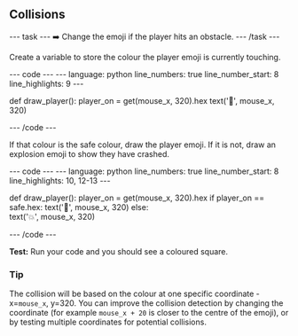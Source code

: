 <h2 class="c-project-heading--task">Collisions</h2>

--- task ---
➡️ Change the emoji if the player hits an obstacle.
--- /task --- 
 
Create a variable to store the colour the player emoji is currently touching. 

<div class="c-project-code">
--- code ---
---
language: python
line_numbers: true
line_number_start: 8
line_highlights: 9
---
 
def draw_player():
    player_on = get(mouse_x, 320).hex
    text('🤠', mouse_x, 320)
  
--- /code ---
</div>

If that colour is the safe colour, draw the player emoji. If it is not, draw an explosion emoji to show they have crashed. 

<div class="c-project-code">
--- code ---
---
language: python
line_numbers: true
line_number_start: 8
line_highlights: 10, 12-13
---
 
def draw_player():
    player_on = get(mouse_x, 320).hex
    if player_on == safe.hex: 
        text('🤠', mouse_x, 320)
    else:  
        text('💥', mouse_x, 320)
  
--- /code ---
</div>

**Test:** Run your code and you should see a coloured square. 

<div class="c-project-callout c-project-callout--tip">

### Tip

The collision will be based on the colour at one specific coordinate - x=`mouse_x`, y=320. You can improve the collision detection by changing the coordinate (for example `mouse_x + 20` is closer to the centre of the emoji), or by testing multiple coordinates for potential collisions. 

</div>
